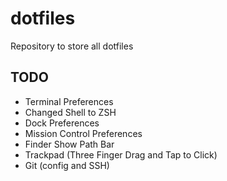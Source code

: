 # dotfiles
Repository to store all dotfiles

## TODO
- Terminal Preferences
- Changed Shell to ZSH
- Dock Preferences
- Mission Control Preferences
- Finder Show Path Bar
- Trackpad (Three Finger Drag and Tap to Click)
- Git (config and SSH)
